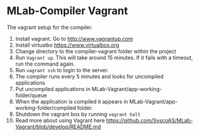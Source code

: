 MLab-Compiler Vagrant
============

The vagrant setup for the compiler.

1. Install vagrant. Go to http://www.vagrantup.com
2. Install virtualbo https://www.virtualbox.org
3. Change directory to the compiler-vagrant folder within the project
4. Run `Vagrant up`. This will take around 15 minutes. If it fails with a timeout, run the command again.
5. Run `vagrant ssh` to login to the server.
6. The compiler runs every 5 minutes and looks for uncompiled applications
7. Put uncompiled applications in MLab-Vagrant/app-working-folder/queue
8. When the application is compiled it appears in MLab-Vagrant/app-working-folder/compiled folder.
9. Shutdown the vagrant box by running `vagrant halt`
10. Read more about using Vagrant here https://github.com/SyscoAS/MLab-Vagrant/blob/develop/README.md
